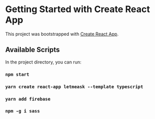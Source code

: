 # Getting Started with Create React App

This project was bootstrapped with [Create React App](https://github.com/facebook/create-react-app).

## Available Scripts

In the project directory, you can run:

### `npm start`

### `yarn create react-app letmeask --template typescript`
### `yarn add firebase`

### `npm -g i sass`